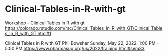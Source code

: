 # Clinical-Tables-in-R-with-gt
Workshop - Clinical Tables in R with gt
https://colorado.rstudio.com/rsc/Clinical_Tables_in_R_with_GT/Clinical_Tables_in_R_with_GT.html#1

Clinical Tables in R with GT
Phil Bowsher
Sunday, May 22, 2022, 1:00 PM - 5:00 PM
https://www.pharmasug.org/us/2022/training.html#sem33

